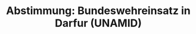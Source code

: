 ---
abstimmung:
  abstimmung: 5
  bundestagssitzung: 23
  datum: 22. März 2018
  legislaturperiode: 19
categories:
- Todo
data:
- title: Abstimmungsergebnis 20180322_5-data.pdf
  url: /res/2021-btw/abstimmungsergebnisse/20180322_5-data.pdf
- title: Abstimmungsergebnis 20180322_5_xls-data.xls
  url: /res/2021-btw/abstimmungsergebnisse/20180322_5_xls-data.xls
- title: Abstimmungsergebnis 20180322_5_xls-datacsv
  url: /res/2021-btw/abstimmungsergebnisse/csv/20180322_5_xls-datacsv
documents:
- local: /res/2021-btw/drucksachen/01096.pdf
  title: Drucksache 19/01096
  url: https://dip21.bundestag.de/dip21/btd/19/010/1901096.pdf
- local: /res/2021-btw/drucksachen/01304.pdf
  title: Drucksache 19/01304
  url: https://dip21.bundestag.de/dip21/btd/19/013/1901304.pdf
ergebnis:
  AfD:
    enthaltung: 2
    gesamt: 92
    ja: 77
    nein: 4
    nichtabgegeben: 9
    ungueltig: 0
  Bündnis 90/Die Grünen:
    enthaltung: 0
    gesamt: 67
    ja: 63
    nein: 1
    nichtabgegeben: 3
    ungueltig: 0
  Die Linke:
    enthaltung: 0
    gesamt: 69
    ja: 0
    nein: 52
    nichtabgegeben: 17
    ungueltig: 0
  FDP:
    enthaltung: 0
    gesamt: 80
    ja: 77
    nein: 0
    nichtabgegeben: 3
    ungueltig: 0
  cdu/csu:
    enthaltung: 0
    gesamt: 246
    ja: 222
    nein: 0
    nichtabgegeben: 24
    ungueltig: 0
  file: 20180322_5_xls-data.xls
  fraktionslos:
    enthaltung: 2
    gesamt: 2
    ja: 0
    nein: 0
    nichtabgegeben: 0
    ungueltig: 0
  spd:
    enthaltung: 0
    gesamt: 153
    ja: 141
    nein: 0
    nichtabgegeben: 12
    ungueltig: 0
layout: abstimmung
links:
- title: Link zu bundestag.de
  url: https://www.bundestag.de/parlament/plenum/abstimmung/abstimmung?id=509
preview: 'Deutscher Bundestag


  23. Sitzung des Deutschen Bundestages

  am Donnerstag, 22. März 2018


  Endgültiges Ergebnis der Namentlichen Abstimmung Nr. 5


  Beschlussempfehlung des Auswärtigen Ausschusses (3. Ausschuss) zu dem Antrag der

  Bundesregierung

  Fortsetzung der Beteiligung bewaffneter deutscher Streitkräfte an dem Hybriden Einsatz

  der Afrikanischen Union und der Vereinten Nationen in Darfur (UNAMID) auf Grundlage

  der Resolution 1769 (2007) des Sicherheitsrates der Vereinten Nationen vom 31. Juli
  2007

  und folgender Resolutionen, zuletzt 2363 (2017) vom 29. Juni 2017'
tags:
- Todo
title: 'Abstimmung: Bundeswehreinsatz in Darfur (UNAMID)'
---